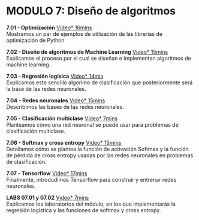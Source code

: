 # MODULO 7: Diseño de algoritmos

**7.01 - Optimización** [Video* 16mins](https://youtu.be/atTPJTwtVXs) <br/> Mostramos un par de ejemplos de utilización de las librerías de optimización de Python

**7.02 - Diseño de algoritmos de Machine Learning** [Video* 15mins](https://youtu.be/hsGDLKJRKM0) <br/> Explicamos el proceso por el cual se diseñan e implementan algoritmos de machine learning.

**7.03 - Regresión logísica** [Video* 14mis](https://youtu.be/7wL95KqlxpE) <br/> Explicamos este sencillo algorimo de clasificación que posteriormente será la base de las redes neuronales.

**7.04 - Redes neuronales** [Video* 15mins](https://youtu.be/cyl4Y_oLhug) <br/> Describimos las bases de las redes neuronales.

**7.05 - Clasificación multiclase** [Video* 7mins](https://youtu.be/6_hWB6qgrwc) <br/> Planteamos cómo una red neuronal se puede usar para problemas de clasificación multiclase.

**7.06 - Softmax y cross entropy** [Video* 15mins](https://youtu.be/xCXOjv8-jjg) <br/> Detallamos cómo se plantea la función de activación Softmax y la función de pérdida de cross entropy usadas por las redes neuronales en problemas de clasificación.

**7.07 - Tensorflow** [Video* 17mins](https://youtu.be/Wv6wmZ2bK9U) <br/> Finalmente, introdudimos Tensorflow para construir y entrenar redes neuronales.

**LABS 07.01 y 07.02** [Video* 7mins](https://youtu.be/6mDg3sWTwPM) <br/> Explicamos los laboratorios del módulo, en los que implementarás la regresión logística y las funciones de softmax y cross entropy.

